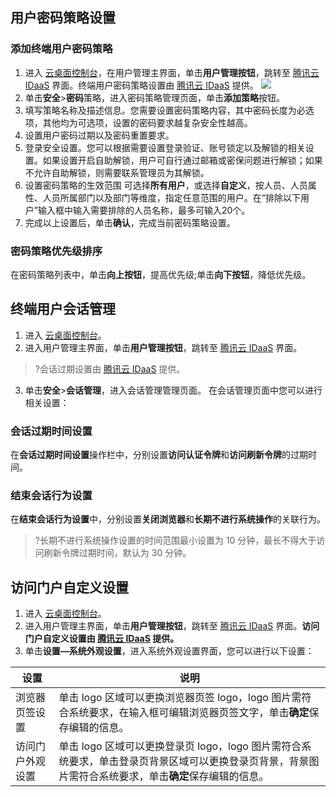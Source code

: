 ## 用户密码策略设置
### 添加终端用户密码策略
1. 进入 [云桌面控制台](https://console.cloud.tencent.com/cvd)，在用户管理主界面，单击**用户管理按钮**，跳转至 [腾讯云 IDaaS](https://cloud.tencent.com/product/tcid) 界面。终端用户密码策略设置由 [腾讯云 IDaaS](https://cloud.tencent.com/product/tcid) 提供。
![](https://main.qcloudimg.com/raw/376065d917bc2c47e9d27a00f83d93ba.png)
2. 单击**安全**>**密码**策略，进入密码策略管理页面，单击**添加策略**按钮。
3. 填写策略名称及描述信息。您需要设置密码策略内容，其中密码长度为必选项，其他均为可选项，设置的密码要求越复杂安全性越高。
4. 设置用户密码过期以及密码重置要求。
5. 登录安全设置。您可以根据需要设置登录验证、账号锁定以及解锁的相关设置。如果设置开启自助解锁，用户可自行通过邮箱或密保问题进行解锁；如果不允许自助解锁，则需要联系管理员为其解锁。
6. 设置密码策略的生效范围
可选择**所有用户**，或选择**自定义**，按人员、人员属性、人员所属部门以及部门等维度，指定任意范围的用户。在“排除以下用户”输入框中输入需要排除的人员名称，最多可输入20个。
7. 完成以上设置后，单击**确认**，完成当前密码策略设置。

### 密码策略优先级排序
在密码策略列表中，单击**向上按钮**，提高优先级;单击**向下按钮**，降低优先级。

## 终端用户会话管理
1. 进入 [云桌面控制台](https://console.cloud.tencent.com/cvd)。
2. 进入用户管理主界面，单击**用户管理按钮**，跳转至 [腾讯云 IDaaS](https://cloud.tencent.com/product/tcid) 界面。
>?会话过期设置由 [腾讯云 IDaaS](https://cloud.tencent.com/product/tcid) 提供。
3. 单击**安全**>**会话管理**，进入会话管理管理页面。
在会话管理页面中您可以进行相关设置：

### 会话过期时间设置
在**会话过期时间设置**操作栏中，分别设置**访问认证令牌**和**访问刷新令牌**的过期时间。
### 结束会话行为设置
在**结束会话行为设置**中，分别设置**关闭浏览器**和**长期不进行系统操作**的关联行为。
>?长期不进行系统操作设置的时间范围最小设置为 10 分钟，最长不得大于访问刷新令牌过期时间，默认为 30 分钟。


## 访问门户自定义设置
1. 进入 [云桌面控制台](https://console.cloud.tencent.com/cvd)。
2. 进入用户管理主界面，单击**用户管理按钮**，跳转至 [腾讯云 IDaaS](https://cloud.tencent.com/product/tcid) 界面。**访问门户自定义设置由 [腾讯云 IDaaS](https://cloud.tencent.com/product/tcid) 提供。**
3. 单击**设置—系统外观设置**，进入系统外观设置界面，您可以进行以下设置：


| 设置 | 说明 | 
|---------|---------|
| 浏览器页签设置 | 单击 logo 区域可以更换浏览器页签 logo，logo 图片需符合系统要求，在输入框可编辑浏览器页签文字，单击**确定**保存编辑的信息。 | 
| 访问门户外观设置 | 单击 logo 区域可以更换登录页 logo，logo 图片需符合系统要求，单击登录页背景区域可以更换登录页背景，背景图片需符合系统要求，单击**确定**保存编辑的信息。 | 
